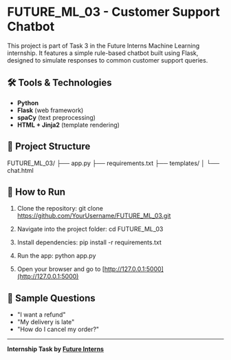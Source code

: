 # FUTURE_ML_03 - Customer Support Chatbot

This project is part of Task 3 in the Future Interns Machine Learning internship. It features a simple rule-based chatbot built using Flask, designed to simulate responses to common customer support queries.

## 🛠 Tools & Technologies
- **Python**
- **Flask** (web framework)
- **spaCy** (text preprocessing)
- **HTML + Jinja2** (template rendering)

## 📁 Project Structure
FUTURE_ML_03/
├── app.py
├── requirements.txt
├── templates/
│ └── chat.html

## 🚀 How to Run
1. Clone the repository:
git clone https://github.com/YourUsername/FUTURE_ML_03.git

2. Navigate into the project folder:
cd FUTURE_ML_03

3. Install dependencies:
pip install -r requirements.txt

4. Run the app:
python app.py

5. Open your browser and go to [http://127.0.0.1:5000](http://127.0.0.1:5000)

## 💬 Sample Questions
- "I want a refund"
- "My delivery is late"
- "How do I cancel my order?"

---

**Internship Task by [Future Interns](https://www.futureinterns.com)**
